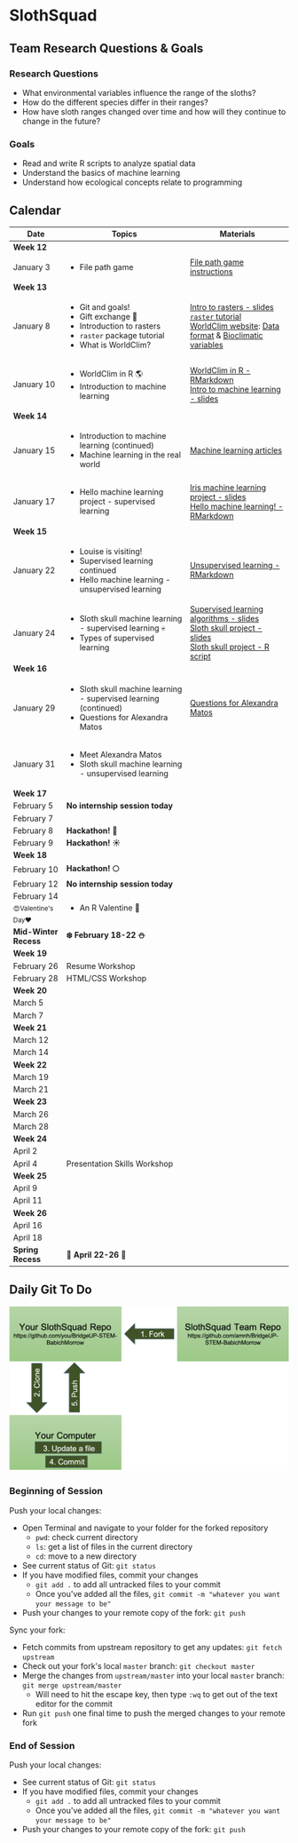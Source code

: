 # SlothSquad

## Team Research Questions & Goals

### Research Questions

+ What environmental variables influence the range of the sloths?
+ How do the different species differ in their ranges?
+ How have sloth ranges changed over time and how will they continue to change in the future?

### Goals

+ Read and write R scripts to analyze spatial data
+ Understand the basics of machine learning
+ Understand how ecological concepts relate to programming


## Calendar

| Date   |      Topics      |  Materials |
|----------|-------------|------|
| **Week 12** | | |
  | January 3 | <ul><li> File path game |                                                                                       [File path game instructions](https://github.com/amnh/BridgeUP-STEM-BabichMorrow/blob/master/lesson_plans/File_Paths/Path_Game.md) |
| **Week 13** | | |
  | January 8 | <ul><li> Git and goals! </li><li> Gift exchange :gift: </li><li> Introduction to rasters </li><li> `raster` package tutorial </li><li> What is WorldClim?|                                                                                   [Intro to rasters - slides](https://docs.google.com/presentation/d/1MQMfrr6dFnPqvtxN5eqYqkOdbTS5NkUvMaKpuUI-v9Q/edit?usp=sharing) <br> [`raster` tutorial](https://github.com/amnh/BridgeUP-STEM-BabichMorrow/blob/master/lesson_plans/obtain_env_data/raster_tutorial.Rmd) <br> [WorldClim website](http://www.worldclim.org): [Data format](http://www.worldclim.org/formats1) & [Bioclimatic variables](http://www.worldclim.org/bioclim) |
  | January 10 | <ul><li> WorldClim in R :earth_americas: </li><li> Introduction to machine learning |                           [WorldClim in R - RMarkdown](https://github.com/amnh/BridgeUP-STEM-BabichMorrow/blob/master/lesson_plans/obtain_env_data/worldclim_inR.Rmd) <br>  [Intro to machine learning - slides](https://docs.google.com/presentation/d/19iiNWlrCgezdAJ2jJDbihEQ2EyQF0LKojtHor53D_2s/edit?usp=sharing) |
| **Week 14** | | |
  | January 15 | <ul><li> Introduction to machine learning (continued) </li><li> Machine learning in the real world |           [Machine learning articles](https://github.com/amnh/BridgeUP-STEM-BabichMorrow/blob/master/lesson_plans/machine_learning/ML_articles.md)|
  | January 17 | <ul><li> Hello machine learning project - supervised learning |                                                 [Iris machine learning project - slides](https://docs.google.com/presentation/d/1dLnjxI7--hQtiehWNztXQ7rFRAFkpjkB_h4NpTzQM0M/edit?usp=sharing) <br> [Hello machine learning! - RMarkdown](https://github.com/amnh/BridgeUP-STEM-BabichMorrow/blob/master/lesson_plans/machine_learning/intro_machinelearning.Rmd)|
| **Week 15** | | |
  | January 22 | <ul><li> Louise is visiting! </li><li> Supervised learning continued </li><li> Hello machine learning - unsupervised learning | [Unsupervised learning - RMarkdown](https://github.com/amnh/BridgeUP-STEM-BabichMorrow/blob/master/lesson_plans/machine_learning/intro_machinelearning_unsupervised.Rmd)|
  | January 24 | <ul><li> Sloth skull machine learning - supervised learning :skull: </li><li> Types of supervised learning|     [Supervised learning algorithms - slides](https://docs.google.com/presentation/d/1UsMsidCyYwbfuzxqBOGl3_CivOaqxvRkwjAUM8sdYuY/edit?usp=sharing) <br> [Sloth skull project - slides](https://docs.google.com/presentation/d/1FptYx7vZoyKpOQWE864nSHeScnsFZvnYH_bvd1yLW-U/edit?usp=sharing) <br> [Sloth skull project - R script](https://github.com/amnh/BridgeUP-STEM-BabichMorrow/blob/master/intern_code/slothML_script.R) |
| **Week 16** | | |
  | January 29 | <ul><li> Sloth skull machine learning - supervised learning (continued) </li><li> Questions for Alexandra Matos | [Questions for Alexandra Matos](https://docs.google.com/document/d/1Ivx97en5U8K-xEx68SZuiP-Rd5SuzrSLwCRqb5wOvKs/edit?usp=sharing)|
  | January 31 | <ul><li> Meet Alexandra Matos </li><li> Sloth skull machine learning - unsupervised learning | |
| **Week 17** | | |
  | February 5 | **No internship session today** | |
  | February 7 | | |
  | February 8 | **Hackathon! :rocket:** | |
  | February 9 | **Hackathon! :sunny:** | |
| **Week 18** | | |
  | February 10 | **Hackathon! :full_moon:** | |
  | February 12 | **No internship session today** | |
  | February 14 <br> <sub>:heart_eyes:Valentine's Day:heart:</sub> | <ul><li> An R Valentine :love_letter: | |
| **Mid-Winter Recess** | **:snowflake: February 18-22 :snowman:** | |
| **Week 19** | | |
  | February 26 | Resume Workshop |  |
  | February 28 | HTML/CSS Workshop |  |
| **Week 20** | | |
  | March 5 | | |
  | March 7 | | |
| **Week 21** | | |
  | March 12 | | |
  | March 14 | | |
| **Week 22** | | |
  | March 19 | | |
  | March 21 | | |
| **Week 23** | | |
  | March 26 | | |
  | March 28 | | |
| **Week 24** | | |
  | April 2 | | |
  | April 4 | Presentation Skills Workshop| |
| **Week 25** | | |
  | April 9 | | |
  | April 11 | | |
| **Week 26** | | |
  | April 16 | | |
  | April 18 | | |
| **Spring Recess** | **:tulip: April 22-26 :seedling:** | |


## Daily Git To Do

![alt text|10%](github_diagram1.png)

### Beginning of Session

Push your local changes:

+ Open Terminal and navigate to your folder for the forked repository
  + `pwd`: check current directory
  + `ls`: get a list of files in the current directory
  + `cd`: move to a new directory
+ See current status of Git: `git status`
+ If you have modified files, commit your changes
  + `git add .` to add all untracked files to your commit
  + Once you've added all the files, `git commit -m "whatever you want your message to be"`
+ Push your changes to your remote copy of the fork: `git push`

Sync your fork:

+ Fetch commits from upstream repository to get any updates: `git fetch upstream`
+ Check out your fork's local `master` branch: `git checkout master`
+ Merge the changes from `upstream/master` into your local `master` branch: `git merge upstream/master`
  + Will need to hit the escape key, then type `:wq` to get out of the text editor for the commit
+ Run `git push` one final time to push the merged changes to your remote fork

### End of Session

Push your local changes:

+ See current status of Git: `git status`
+ If you have modified files, commit your changes
  + `git add .` to add all untracked files to your commit
  + Once you've added all the files, `git commit -m "whatever you want your message to be"`
+ Push your changes to your remote copy of the fork: `git push`



